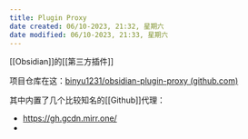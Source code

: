 ```yaml
---
title: Plugin Proxy
date created: 06/10-2023, 21:32, 星期六
date modified: 06/10-2023, 21:33, 星期六
---
```

[[Obsidian]]的[[第三方插件]]

项目仓库在这：[binyu1231/obsidian-plugin-proxy (github.com)](https://github.com/binyu1231/obsidian-plugin-proxy)

其中内置了几个比较知名的[[Github]]代理：

- https://gh.gcdn.mirr.one/
- 